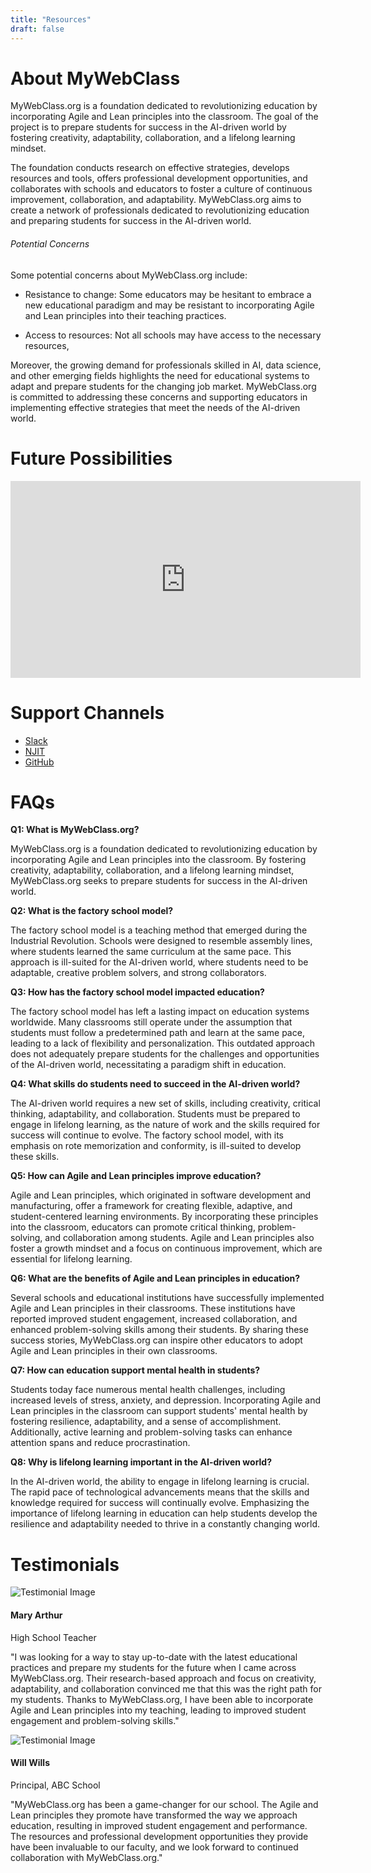 ```yaml
---
title: "Resources"
draft: false
---
```


<h1 class="text-center">About MyWebClass</h1>

<p>MyWebClass.org is a foundation dedicated to revolutionizing education by incorporating Agile and Lean principles into the 
classroom. The goal of the project is to prepare students for success in the AI-driven world by fostering creativity, adaptability,
collaboration, and a lifelong learning mindset.</p>


The foundation conducts research on effective strategies, develops resources and tools, offers professional development 
opportunities, and collaborates with schools and educators to foster a culture of continuous improvement, collaboration, 
and adaptability. MyWebClass.org aims to create a network of professionals dedicated to revolutionizing education and preparing 
students for success in the AI-driven world.

###### Potential Concerns
Some potential concerns about MyWebClass.org include:

* Resistance to change: Some educators may be hesitant to embrace a new educational paradigm and may be resistant to 
incorporating Agile and Lean principles into their teaching practices.

* Access to resources: Not all schools may have access to the necessary resources,

Moreover, the growing demand for professionals skilled in AI, data science, and other emerging fields highlights the 
need for educational systems to adapt and prepare students for the changing job market. MyWebClass.org is committed to 
addressing these concerns and supporting educators in implementing effective strategies that meet the needs of the 
AI-driven world.


<div class="text-center">
  <h1>Future Possibilities</h1>
  <iframe width="560" height="315" src="https://www.youtube.com/embed/srz2Wll4gmQ" frameborder="0" allowfullscreen></iframe>
</div>

<h1 class="text-center">Support Channels</h1>

* [Slack](https://slack.com/intl/en-in/get-started#/createnew)
* [NJIT](https://www.njit.edu/)
* [GitHub](https://github.com/) 


<h1 class="text-center">FAQs</h1>

**Q1: What is MyWebClass.org?**

MyWebClass.org is a foundation dedicated to revolutionizing education by incorporating Agile and Lean principles into the classroom. By fostering creativity, adaptability, collaboration, and a lifelong learning mindset, MyWebClass.org seeks to prepare students for success in the AI-driven world.

**Q2: What is the factory school model?**

The factory school model is a teaching method that emerged during the Industrial Revolution. Schools were designed to resemble assembly lines, where students learned the same curriculum at the same pace. This approach is ill-suited for the AI-driven world, where students need to be adaptable, creative problem solvers, and strong collaborators.

**Q3: How has the factory school model impacted education?**

The factory school model has left a lasting impact on education systems worldwide. Many classrooms still operate under the assumption that students must follow a predetermined path and learn at the same pace, leading to a lack of flexibility and personalization. This outdated approach does not adequately prepare students for the challenges and opportunities of the AI-driven world, necessitating a paradigm shift in education.

**Q4: What skills do students need to succeed in the AI-driven world?**

The AI-driven world requires a new set of skills, including creativity, critical thinking, adaptability, and collaboration. Students must be prepared to engage in lifelong learning, as the nature of work and the skills required for success will continue to evolve. The factory school model, with its emphasis on rote memorization and conformity, is ill-suited to develop these skills.

**Q5: How can Agile and Lean principles improve education?**

Agile and Lean principles, which originated in software development and manufacturing, offer a framework for creating flexible, adaptive, and student-centered learning environments. By incorporating these principles into the classroom, educators can promote critical thinking, problem-solving, and collaboration among students. Agile and Lean principles also foster a growth mindset and a focus on continuous improvement, which are essential for lifelong learning.

**Q6: What are the benefits of Agile and Lean principles in education?**

Several schools and educational institutions have successfully implemented Agile and Lean principles in their classrooms. These institutions have reported improved student engagement, increased collaboration, and enhanced problem-solving skills among their students. By sharing these success stories, MyWebClass.org can inspire other educators to adopt Agile and Lean principles in their own classrooms.

**Q7: How can education support mental health in students?**

Students today face numerous mental health challenges, including increased levels of stress, anxiety, and depression. Incorporating Agile and Lean principles in the classroom can support students' mental health by fostering resilience, adaptability, and a sense of accomplishment. Additionally, active learning and problem-solving tasks can enhance attention spans and reduce procrastination.

**Q8: Why is lifelong learning important in the AI-driven world?**

In the AI-driven world, the ability to engage in lifelong learning is crucial. The rapid pace of technological advancements means that the skills and knowledge required for success will continually evolve. Emphasizing the importance of lifelong learning in education can help students develop the resilience and adaptability needed to thrive in a constantly changing world.

<h1 class="text-center">Testimonials</h1>

<div style={{ display: "flex", justifyContent: "center", alignItems: "center" }}>
  <div class="testimonial" style={{ marginRight: "30px" }}>
    <div class="testimonial-image" style={{ maxWidth: "150px" }}>
      <img src="images/Mary Arthur.jpg" alt="Testimonial Image" />
    </div>
    <div class="testimonial-content">
    <h4>Mary Arthur</h4>
    <span>High School Teacher</span>
      <p>"I was looking for a way to stay up-to-date with the latest educational practices and prepare my students for the future when I came across MyWebClass.org. Their research-based approach and focus on creativity, adaptability, and collaboration convinced me that this was the right path for my students. Thanks to MyWebClass.org, I have been able to incorporate Agile and Lean principles into my teaching, leading to improved student engagement and problem-solving skills."</p>
    </div>
  </div>

  <div class="testimonial">
    <div class="testimonial-image" style={{ maxWidth: "100px" }}>
      <img src="images/Will Wills.jpg" alt="Testimonial Image" />
    </div>
    <div class="testimonial-content">
     <h4>Will Wills</h4>
     <span>Principal, ABC School</span>
      <p>"MyWebClass.org has been a game-changer for our school. The Agile and Lean principles they promote have transformed the way we approach education, resulting in improved student engagement and performance. The resources and professional development opportunities they provide have been invaluable to our faculty, and we look forward to continued collaboration with MyWebClass.org."</p>
    </div>
  </div>
</div>




